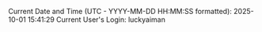 Current Date and Time (UTC - YYYY-MM-DD HH:MM:SS formatted): 2025-10-01 15:41:29
Current User's Login: luckyaiman
